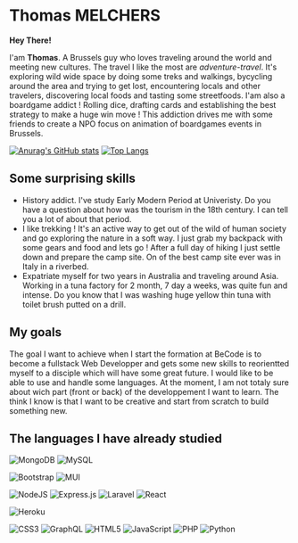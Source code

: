 # Thomas MELCHERS

**Hey There!** 

I'am **Thomas**. A Brussels guy who loves traveling around the world and meeting new cultures. The travel I like the most are *adventure-travel*. It's exploring wild wide space by doing some treks and walkings, bycycling around the area and trying to get lost, encountering locals and other travelers, discovering local foods and tasting some streetfoods. 
I'am also a boardgame addict ! Rolling dice, drafting cards and establishing the best strategy to make a huge win move ! This addiction drives me with some friends to create a NPO focus on animation of boardgames events in Brussels. 

[![Anurag's GitHub stats](https://github-readme-stats.vercel.app/api?username=thomasmelchers&show_icons=true&theme=prussian)](https://github.com/anuraghazra/github-readme-stats) [![Top Langs](https://github-readme-stats.vercel.app/api/top-langs/?username=thomasmelchers&layout=compact)](https://github.com/anuraghazra/github-readme-stats)


## Some surprising skills

- History addict. I've study Early Modern Period at Univeristy. Do you have a question about how was the tourism in the 18th century. I can tell you a lot of about that period. 
- I like trekking ! It's an active way to get out of the wild of human society and go exploring the nature in a soft way. I just grab my backpack with some gears and food and lets go ! After a full day of hiking I just settle down and prepare the camp site. On of the best camp site ever was in Italy in a riverbed. 
- Expatriate myself for two years in Australia and traveling around Asia. Working in a tuna factory for 2 month, 7 day a weeks, was quite fun and intense. Do you know that I was washing huge yellow thin tuna with toilet brush putted on a drill. 

## My goals

The goal I want to achieve when I start the formation at BeCode is to become a fullstack Web Developper and gets some new skills to reorientted myself to a disciple which will have some great future. 
I would like to be able to use and handle some languages. At the moment, I am not totaly sure about wich part (front or back) of the developpement I want to learn. The think I know is that I want to be creative and start from scratch to build something new. 

## The languages I have already studied

![MongoDB](https://img.shields.io/badge/MongoDB-%234ea94b.svg?style=for-the-badge&logo=mongodb&logoColor=white) ![MySQL](https://img.shields.io/badge/mysql-%2300f.svg?style=for-the-badge&logo=mysql&logoColor=white)


![Bootstrap](https://img.shields.io/badge/bootstrap-%23563D7C.svg?style=for-the-badge&logo=bootstrap&logoColor=white)
![MUI](https://img.shields.io/badge/MUI-%230081CB.svg?style=for-the-badge&logo=material-ui&logoColor=white)

![NodeJS](https://img.shields.io/badge/node.js-6DA55F?style=for-the-badge&logo=node.js&logoColor=white)
![Express.js](https://img.shields.io/badge/express.js-%23404d59.svg?style=for-the-badge&logo=express&logoColor=%2361DAFB)
![Laravel](https://img.shields.io/badge/laravel-%23FF2D20.svg?style=for-the-badge&logo=laravel&logoColor=white)
![React](https://img.shields.io/badge/react-%2320232a.svg?style=for-the-badge&logo=react&logoColor=%2361DAFB)

![Heroku](https://img.shields.io/badge/heroku-%23430098.svg?style=for-the-badge&logo=heroku&logoColor=white)

![CSS3](https://img.shields.io/badge/css3-%231572B6.svg?style=for-the-badge&logo=css3&logoColor=white)
![GraphQL](https://img.shields.io/badge/-GraphQL-E10098?style=for-the-badge&logo=graphql&logoColor=white)
![HTML5](https://img.shields.io/badge/html5-%23E34F26.svg?style=for-the-badge&logo=html5&logoColor=white)
![JavaScript](https://img.shields.io/badge/javascript-%23323330.svg?style=for-the-badge&logo=javascript&logoColor=%23F7DF1E)
	![PHP](https://img.shields.io/badge/php-%23777BB4.svg?style=for-the-badge&logo=php&logoColor=white)
  	![Python](https://img.shields.io/badge/python-3670A0?style=for-the-badge&logo=python&logoColor=ffdd54)
	
	
